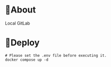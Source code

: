 # 🦊About

Local GitLab

# 🐋Deploy

```
# Please set the .env file before executing it.
docker compose up -d
```
